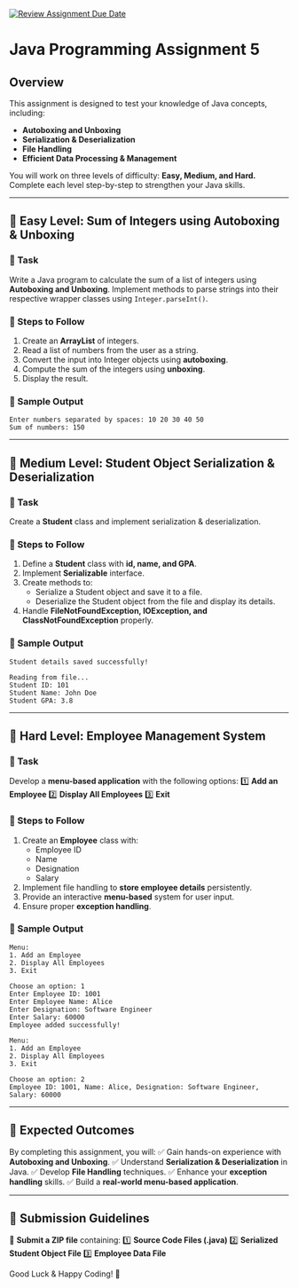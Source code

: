 [![Review Assignment Due Date](https://classroom.github.com/assets/deadline-readme-button-22041afd0340ce965d47ae6ef1cefeee28c7c493a6346c4f15d667ab976d596c.svg)](https://classroom.github.com/a/XvlWxW0g)
# Java Programming Assignment 5

## Overview
This assignment is designed to test your knowledge of Java concepts, including:
- **Autoboxing and Unboxing**
- **Serialization & Deserialization**
- **File Handling**
- **Efficient Data Processing & Management**

You will work on three levels of difficulty: **Easy, Medium, and Hard.** Complete each level step-by-step to strengthen your Java skills.

---

## 📌 Easy Level: Sum of Integers using Autoboxing & Unboxing
### 🎯 Task
Write a Java program to calculate the sum of a list of integers using **Autoboxing and Unboxing**. Implement methods to parse strings into their respective wrapper classes using `Integer.parseInt()`.

### 🔹 Steps to Follow
1. Create an **ArrayList** of integers.
2. Read a list of numbers from the user as a string.
3. Convert the input into Integer objects using **autoboxing**.
4. Compute the sum of the integers using **unboxing**.
5. Display the result.

### 📄 Sample Output
```
Enter numbers separated by spaces: 10 20 30 40 50
Sum of numbers: 150
```

---

## 📌 Medium Level: Student Object Serialization & Deserialization
### 🎯 Task
Create a **Student** class and implement serialization & deserialization.

### 🔹 Steps to Follow
1. Define a **Student** class with **id, name, and GPA**.
2. Implement **Serializable** interface.
3. Create methods to:
   - Serialize a Student object and save it to a file.
   - Deserialize the Student object from the file and display its details.
4. Handle **FileNotFoundException, IOException, and ClassNotFoundException** properly.

### 📄 Sample Output
```
Student details saved successfully!

Reading from file...
Student ID: 101
Student Name: John Doe
Student GPA: 3.8
```

---

## 📌 Hard Level: Employee Management System
### 🎯 Task
Develop a **menu-based application** with the following options:
1️⃣ **Add an Employee**
2️⃣ **Display All Employees**
3️⃣ **Exit**

### 🔹 Steps to Follow
1. Create an **Employee** class with:
   - Employee ID
   - Name
   - Designation
   - Salary
2. Implement file handling to **store employee details** persistently.
3. Provide an interactive **menu-based** system for user input.
4. Ensure proper **exception handling**.

### 📄 Sample Output
```
Menu:
1. Add an Employee
2. Display All Employees
3. Exit

Choose an option: 1
Enter Employee ID: 1001
Enter Employee Name: Alice
Enter Designation: Software Engineer
Enter Salary: 60000
Employee added successfully!

Menu:
1. Add an Employee
2. Display All Employees
3. Exit

Choose an option: 2
Employee ID: 1001, Name: Alice, Designation: Software Engineer, Salary: 60000
```

---

## 🎯 Expected Outcomes
By completing this assignment, you will:
✅ Gain hands-on experience with **Autoboxing and Unboxing**.
✅ Understand **Serialization & Deserialization** in Java.
✅ Develop **File Handling** techniques.
✅ Enhance your **exception handling** skills.
✅ Build a **real-world menu-based application**.

---

## 📌 Submission Guidelines
📂 **Submit a ZIP file** containing:
1️⃣ **Source Code Files (.java)**
2️⃣ **Serialized Student Object File**
3️⃣ **Employee Data File**


Good Luck & Happy Coding! 🚀

